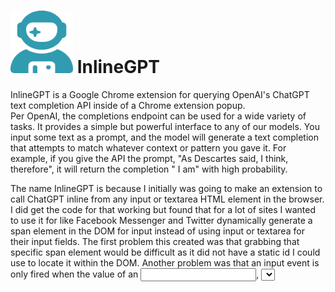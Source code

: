 #  <img src="images/astronaut-blue.png" alt="alt text" width="100" height="100"> InlineGPT
InlineGPT is a Google Chrome extension for querying OpenAI's ChatGPT text completion API inside of a Chrome extension popup. 
<br>
Per OpenAI, the completions endpoint can be used for a wide variety of tasks. It provides a simple but powerful interface to any of our models. You input some text as a prompt, and the model will generate a text completion that attempts to match whatever context or pattern you gave it. For example, if you give the API the prompt, "As Descartes said, I think, therefore", it will return the completion " I am" with high probability.

The name InlineGPT is because I initially was going to make an extension to call ChatGPT inline from any input or textarea HTML element in the browser. I did get the code for that working but found that for a lot of sites I wanted to use it for like Facebook Messenger and Twitter dynamically generate a span element in the DOM for input instead of using input or textarea for their input fields. The first problem this created was that grabbing that specific span element would be difficult as it did not have a static id I could use to locate it within the DOM. Another problem was that an input event is only fired when the value of an <input>, <select>, or <textarea> element has been changed, meaning that I would not be able to attach such an event listener to the span element where I to find a way to grab it from the DOM. I'm sure there are workarounds for both of these but I was planning on adding a popup to use call ChatGPT anyway and didn't want to spend too much time on this project. 

# Setup

## 1) Download
In order to use this Google Chrome extension, you'll need to download the project onto your computer by downloading the .zip file  and then extracting it to a folder.
<br>

<img src="images/download.png" alt="download project as .zip">

Or if you have git installed on your computer, you can clone the repository by opening a terminal window, navigating to the folder you want to download the project to and using the following command:

<br>

```bash
git clone https://github.com/aekala/InlineGPT.git
```

## 2) Create an OpenAI Account 
You'll need to create an OpenAI account to get your own API key that will allow you query ChatGPT. The free tier provides $5 worth of queries and you don't have to provide any payment info, so don't worry about getting charged if you hit the free tier limit. This step is also to not expose my own secret key and allow users to use up my own free tier :)
<br> 

Go to https://platform.openai.com/ where you can create an account or login if you already have one.
Then navigate to https://platform.openai.com/docs/quickstart/add-your-api-key, and click on the button to create a new secret key.
<br>
<br>
<img src="images/api-key.png" alt="create api key">

Copy the generated API key and replace the "REPLACE WITH API KEY" section within the InlineGPT/script.js file on line 48. This file will be inside of the folder you extracted from the .zip file or cloned using git. 
<br>
Make sure not to delete the "Bearer" part of the line. 

<img src="images/api-key-replace.png" alt="insert api key on line 48">

## 3) Load Extension to Google Chrome
Before you can load this extension into Google Chrome, you'll have to enable "Developer mode" by typing in "chrome://extensions/" into the search bar and enabling the setting there. 

<!-- ![Enable Developer Mode](images/chrome_extension_devmode_diagram.png) -->
<img src="images/chrome_extension_devmode_diagram.png" alt="enable developer mode" width="1000" height="500">

<br>
Once you have Developer mode enabled, click "Load unpacked" on the "chrome://extensions/" page and select the folder you unzipped the project to. You should see InlineGPT now in your extensions toolbar (you may first need to click on your extensions toolbar and pin InlineGPT before you can see it there).

<br>

## 4) Using InlineGPT
Click on InlineGPT in your extensions toolbar to open the extension popup.
<br>
Once the popup shows up you can enter your prompt into the text field. To query ChatGPT, write your prompt in the following format:
```
$ai(prompt)
```

<img src="images/prompt.png" alt="insert api key on line 48">

Once you've written your prompt, InlineGPT will run your prompt through OpenAI's Completions API endpoint and populate the text box with the generated response. From there you can use the two buttons at the bottom of the popup to either copy or clear the text. 

<img src="images/response.png" alt="insert api key on line 48">

## Enjoy!
